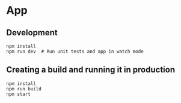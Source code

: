 # App

## Development

```
npm install
npm run dev  # Run unit tests and app in watch mode
```

## Creating a build and running it in production

```
npm install
npm run build
npm start
```
